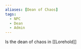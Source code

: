 ```yaml
---
aliases: [Dean of Chaos]
tags:
  - NPC
  - Dean
  - Admin
---
```

Is the dean of chaos in [[Lorehold]]